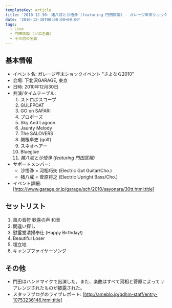 ```yaml
---
templateKey: article
title: '2010-12-30: 猪八戒と沙悟浄 (featuring 門田匡陽) - ガレージ年末ショックイベント "さよなら2010" at 下北沢GARAGE'
date: '2010-12-30T00:00:00+09:00'
tags:
  - Live
  - 門田匡陽 (ソロ名義)
  - その他の名義
---
```

## 基本情報

* イベント名: ガレージ年末ショックイベント "さよなら2010"
* 会場: 下北沢GARAGE, 東京
* 日時: 2010年12月30日
* 共演/タイムテーブル:
  1. ストロボスコープ
  1. GULFPOAT
  1. GO on SAFARI
  1. プロポーズ
  1. Sky And Lagoon
  1. Jaunty Melody
  1. The SALOVERS
  1. 関根卓史 (golf)
  1. スネオヘアー
  1. Blueglue
  1. *猪八戒と沙悟浄 (featuring 門田匡陽)*
* サポートメンバー:
  * 沙悟浄 = 河相巧矢 (Electric Gut Guitar/Cho.)
  * 猪八戒 = 菅原将之 (Electric Upright Bass/Cho.)
* イベント詳細: [http://www.garage.or.jp/garage/sch/2010/sayonara/30tt.html:title]

## セットリスト

1. 風の音符 歓喜の声 和音
1. 間違い探し
1. 慰霊堂清掃奉仕 (Happy Birthday!)
1. Beautiful Loser
1. 埋立地
1. キャンプファイヤーソング

## その他

* 門田はハンドマイクで出演した。また、楽曲はすべて河相と菅原によってリアレンジされたものが披露された。
* スタッフブログのライブレポート: [http://ameblo.jp/gdhm-staff/entry-10753236146.html:title]
